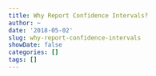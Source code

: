 ```yaml
---
title: Why Report Confidence Intervals?
author: ~
date: '2018-05-02'
slug: why-report-confidence-intervals
showDate: false
categories: []
tags: []
---
```


